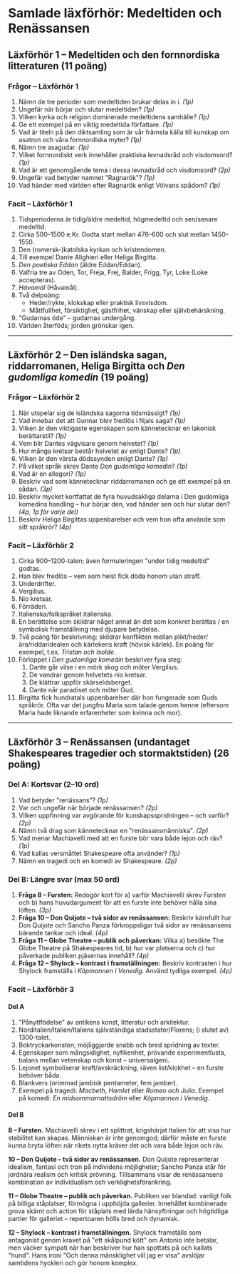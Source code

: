 # Samlade läxförhör: Medeltiden och Renässansen

## Läxförhör 1 – Medeltiden och den fornnordiska litteraturen (11 poäng)

### Frågor – Läxförhör 1

1. Nämn de tre perioder som medeltiden brukar delas in i. *(1p)*
2. Ungefär när börjar och slutar medeltiden? *(1p)*
3. Vilken kyrka och religion dominerade medeltidens samhälle? *(1p)*
4. Ge ett exempel på en viktig medeltida författare. *(1p)*
5. Vad är titeln på den diktsamling som är vår främsta källa till kunskap om asatron och våra fornnordiska myter? *(1p)*
6. Nämn tre asagudar. *(1p)*
7. Vilket fornnordiskt verk innehåller praktiska levnadsråd och visdomsord? *(1p)*
8. Vad är ett genomgående tema i dessa levnadsråd och visdomsord? *(2p)*
9. Ungefär vad betyder namnet "Ragnarök"? *(1p)*
10. Vad händer med världen efter Ragnarök enligt Völvans spådom? *(1p)*

### Facit – Läxförhör 1

1. Tidsperioderna är tidig/äldre medeltid, högmedeltid och sen/senare medeltid.
2. Cirka 500–1500 e.Kr. Godta start mellan 476–600 och slut mellan 1450–1550.
3. Den (romersk-)katolska kyrkan och kristendomen.
4. Till exempel Dante Alighieri eller Heliga Birgitta.
5. *Den poetiska Eddan* (äldre Eddan/Eddan).
6. Valfria tre av Oden, Tor, Freja, Frej, Balder, Frigg, Tyr, Loke (Loke accepteras).
7. *Hávamál* (Håvamål).
8. Två delpoäng:
   - Heder/rykte, klokskap eller praktisk livsvisdom.
   - Måttfullhet, försiktighet, gästfrihet, vänskap eller självbehärskning.
9. "Gudarnas öde" – gudarnas undergång.
10. Världen återföds; jorden grönskar igen.

---

## Läxförhör 2 – Den isländska sagan, riddarromanen, Heliga Birgitta och *Den gudomliga komedin* (19 poäng)

### Frågor – Läxförhör 2

1. När utspelar sig de isländska sagorna tidsmässigt? *(1p)*
2. Vad innebar det att Gunnar blev fredlös i Njals saga? *(1p)*
3. Vilken är den viktigaste egenskapen som kännetecknar en lakonisk berättarstil? *(1p)*
4. Vem blir Dantes vägvisare genom helvetet? *(1p)*
5. Hur många kretsar består helvetet av enligt Dante? *(1p)*
6. Vilken är den värsta dödssynden enligt Dante? *(1p)*
7. På vilket språk skrev Dante *Den gudomliga komedin*? *(1p)*
8. Vad är en allegori? *(1p)*
9. Beskriv vad som kännetecknar riddarromanen och ge ett exempel på en sådan. *(3p)*
10. Beskriv mycket kortfattat de fyra huvudsakliga delarna i Den gudomliga komedins handling – hur börjar den, vad händer sen och hur slutar den? *(4p, 1p för varje del)*
11. Beskriv Heliga Birgittas uppenbarelser och vem hon ofta använde som sitt språkrör? *(4p)*

### Facit – Läxförhör 2

1. Cirka 900–1200-talen; även formuleringen "under tidig medeltid" godtas.
2. Han blev fredlös – vem som helst fick döda honom utan straff.
3. Underdrifter.
4. Vergilius.
5. Nio kretsar.
6. Förräderi.
7. Italienska/folkspråket italienska.
8. En berättelse som skildrar något annat än det som konkret berättas / en symbolisk framställning med djupare betydelse.
9. Två poäng för beskrivning: skildrar konflikten mellan plikt/heder/ära/riddaridealen och kärlekens kraft (hövisk kärlek). En poäng för exempel, t.ex. *Tristan och Isolde*.
10. Förloppet i *Den gudomliga komedin* beskriver fyra steg:
    1. Dante går vilse i en mörk skog och möter Vergilius.
    2. De vandrar genom helvetets nio kretsar.
    3. De klättrar uppför skärseldsberget.
    4. Dante når paradiset och möter Gud.
11. Birgitta fick hundratals uppenbarelser där hon fungerade som Guds språkrör. Ofta var det jungfru Maria som talade genom henne (eftersom Maria hade liknande erfarenheter som kvinna och mor).

---

## Läxförhör 3 – Renässansen (undantaget Shakespeares tragedier och stormaktstiden) (26 poäng)

### Del A: Kortsvar (2–10 ord)

1. Vad betyder "renässans"? *(1p)*
2. Var och ungefär när började renässansen? *(2p)*
3. Vilken uppfinning var avgörande för kunskapsspridningen – och varför? *(2p)*
4. Nämn två drag som kännetecknar en "renässansmänniska". *(2p)*
5. Vad menar Machiavelli med att en furste bör vara både lejon och räv? *(1p)*
6. Vad kallas versmåttet Shakespeare ofta använder? *(1p)*
7. Nämn en tragedi och en komedi av Shakespeare. *(2p)*

### Del B: Längre svar (max 50 ord)

1. **Fråga 8 – Fursten:** Redogör kort för a) varför Machiavelli skrev *Fursten* och b) hans huvudargument för att en furste inte behöver hålla sina löften. *(3p)*
2. **Fråga 10 – Don Quijote – två sidor av renässansen:** Beskriv kärnfullt hur Don Quijote och Sancho Panza förkroppsligar två sidor av renässansens bärande tankar och ideal. *(4p)*
3. **Fråga 11 – Globe Theatre – publik och påverkan:** Vilka a) besökte The Globe Theatre på Shakespeares tid, b) hur var platserna och c) hur påverkade publiken pjäsernas innehåll? *(4p)*
4. **Fråga 12 – Shylock – kontrast i framställningen:** Beskriv kontrasten i hur Shylock framställs i *Köpmannen i Venedig*. Använd tydliga exempel. *(4p)*

### Facit – Läxförhör 3

#### Del A

1. "Pånyttfödelse" av antikens konst, litteratur och arkitektur.
2. Norditalien/Italien/Italiens självständiga stadsstater/Florens; (i slutet av) 1300-talet.
3. Boktryckarkonsten; möjliggjorde snabb och bred spridning av texter.
4. Egenskaper som mångsidighet, nyfikenhet, prövande experimentlusta, balans mellan vetenskap och konst – universalgeni.
5. Lejonet symboliserar kraft/avskräckning, räven list/klokhet – en furste behöver båda.
6. Blankvers (orimmad jambisk pentameter, fem jamber).
7. Exempel på tragedi: *Macbeth*, *Hamlet* eller *Romeo och Julia*. Exempel på komedi: *En midsommarnattsdröm* eller *Köpmannen i Venedig*.

#### Del B

**8 – Fursten.** Machiavelli skrev i ett splittrat, krigshärjat Italien för att visa hur stabilitet kan skapas. Människan är inte genomgod; därför måste en furste kunna bryta löften när rikets nytta kräver det och vara både lejon och räv.

**10 – Don Quijote – två sidor av renässansen.** Don Quijote representerar idealism, fantasi och tron på individens möjligheter; Sancho Panza står för jordnära realism och kritisk prövning. Tillsammans visar de renässansens kombination av individualism och verklighetsförankring.

**11 – Globe Theatre – publik och påverkan.** Publiken var blandad: vanligt folk på billiga ståplatser, förmögna i upphöjda gallerier. Innehållet kombinerade grova skämt och action för ståplats med lärda hänsyftningar och högtidliga partier för galleriet – repertoaren hölls bred och dynamisk.

**12 – Shylock – kontrast i framställningen.** Shylock framställs som antagonist genom kravet på "ett skålpund kött" om Antonio inte betalar, men väcker sympati när han beskriver hur han spottats på och kallats "hund". Hans ironi "Och denna mänsklighet vill jag er visa" avslöjar samtidens hyckleri och gör honom komplex.
